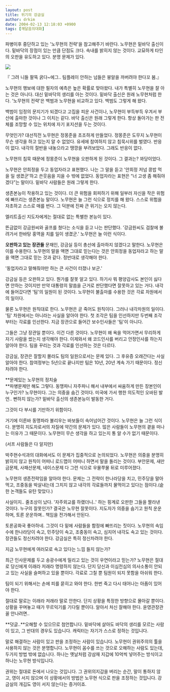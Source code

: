 ```yaml
---
layout: post
title: 위기의 강금실
author: drkim
date: 2004-02-13 12:18:03 +0900
tags: [깨달음의대화]
---
```

파병이후 중단하고 있는 '노무현의 전략'을 참고해주기 바란다. 노무현은 밑바닥 출신이다. 밑바닥의 장점이 있는 만큼 단점도 크다. 속내를 밝히지 않는 것이다. 교묘하게 타인의 오판을 유도하고 있다. 분명 문제가 있다. 


  ![](http://drkimz.com/technote/board/KDR/upimg/1076641604.jpg)


  『 그려 니들 팔뚝 굵다~에그.. 팀플레이 안하는 넘들은 붕알을 까버려야 한다꼬 봄.』


노무현의 행보에 대한 필자의 예측은 높은 확률로 맞아왔다. 내가 특별히 노무현을 잘 아는 것은 아니다. 대신 밑바닥의 생리를 아는 것이다. 밑바닥 출신은 원래 노무현처럼 한다. '노무현의 전략'은 백범과 노무현을 비교하고 있다. 백범도 그렇게 해 왔다. 

백범이 임정의 문지기가 되겠다고 고집을 피운 사건이나, 노무현이 부득부득 우겨서 부산에 출마한 것이나 그 이치는 같다. 바닥 출신은 원래 그렇게 한다. 항상 돌아가는 판 전체를 조망할 수 있는 위치에 자기 포지션을 두는 것이다. 

무엇인가? 대선직전 노무현은 정몽준을 초조하게 만들었다. 정몽준은 도무지 노무현이 무슨 생각을 하고 있는지 알 수 없었다. 유세에 참여하지 않고 침묵시위를 벌였다. 반응이 없다. 내각의 절반을 내놓으라고 땡깡을 부려보았다. 그래도 반응이 없다. 

노무현의 침묵 때문에 정몽준이 노무현을 오판하게 된 것이다. 그 결과는? 꽈당이었다. 

노무현은 안희정을 두고 동업자라고 표현했다. 나는 그 말을 듣고 '안희정 저넘 콩밥 먹을 일 생겼군'하고 쓴웃음을 지을 수 밖에 없었다. 동업자라는 표현은 “너 고생 좀 해줘야겠다”는 말이다. 밑바닥 사람들은 원래 그렇게 한다. 

생존본능이 작용하고 있는 것이다. 더 큰 위험을 회피하기 위해 일부러 자신을 작은 위험에 빠뜨리는 생존본능 말이다. 노무현은 늘 그런 식으로 정치를 해 왔다. 스스로 위험을 자초하고 스스로 매를 번다. 그 덕분에 진짜 큰 위기는 오지 않는다. 

엘리트출신 지도자에게는 절대로 없는 특별한 본능이 있다. 

뜬금없이 강금원씨와 골프를 쳤다는 소식을 듣고 나는 판단했다. '강금원씨도 검찰에 불려가서 한바탕 홍역을 치를 일이 생겼군.' 노무현은 늘 이런 식이다. 

**오판하고 있는 장관들** 
문재인, 강금실 등이 총선에 출마하지 않겠다고 말한다. 노무현은 이를 수용한다. 노무현의 말을 액면 그대로 믿는다는 것은 안희정을 동업자라고 하는 말을 액면 그대로 믿는 것과 같다. 정반대로 생각해야 한다. 

'동업자라고 말해줘야만 하는 큰 사건이 터졌나 보군.'

강금실 등은 오판하고 있다. 뭔가를 잘못 알고 있다. 하기사 뭐 평양감사도 본인이 싫다면 안하는 것이지만 만약 대통령의 말씀을 근거로 판단했다면 잘못하고 있는 거다. 내각에 들어갔다면 '팀'의 일원이 된 것이다. 노무현이 불출마를 수용한 것은 각료 차원에서의 일이다. 

물론 노무현은 원칙대로 한다. 노무현은 곧 죽어도 원칙이다. 그러나 내각차원의 일이다. '팀' 차원에서는 아니라는 사실을 알아야 한다. 첫 조각은 팀을 인선하지만 두번째 조각부터는 각료를 인선한다. 지금 장관으로 들어간 보수인사들은 '팀'이 아니다. 

그들은 그냥 장관일 뿐이다. 이건 다른 것이다. 노무현이 왜 욕을 먹어가면서 무리하게 자기 사람을 썼는지 생각해야 한다. 이제와서 왜 코드인사를 버리고 안정인사를 하는지 알아야 한다. 팀을 꾸리는 것과 각료를 인선하는 것은 다르다. 

강금실, 장관은 잘할지 몰라도 팀의 일원으로서는 문제 있다. 그 후유증 오래간다는 사실 알아야 한다. 참여정부는 5년으로 끝나지만 팀은 10년, 20년 계속 가기 때문이다. 정신차려야 한다.

**문제있는 노무현의 정치술  
**파병문제만 해도 그렇다. 동맹파니 자주파니 해서 내부에서 싸움하게 만든 장본인이 누구인가? 노무현이다. 그는 의중을 숨긴 것이다. 미국에 가서 행한 의도적인 오바된 발언.. 뻔하지 않는가? 밑바닥 출신의 생존본능이 발동한 거다. 

그것이 다 부시를 기만하기 위함이다. 

거기에 이른바 동맹파라 불리우는 바보들이 속어넘어간 것이다. 노무현은 늘 그런 식이다. 분명히 지도자로서의 자질에 약간의 문제가 있다. 많은 사람들이 노무현의 곁을 떠나는 이유가 그 때문이다. 노무현이 무슨 생각을 하고 있는지 통 알 수가 없기 때문이다. 

(서프 사람들은 다 알지만)

박주현수석과의 대화에서도 이 문제가 집중적으로 논의되었다. 노무현은 의중을 분명히 밝히지 않고 원칙이 어떠니 로드맵이 어떠니 하면서 말을 돌리는 것이다. 부안문제, 새만금문제, 사패산문제, 네이스문제 다 그런 식으로 우물쭈물 뒤로 미루어졌다. 

노무현의 생존전략임을 알아야 한다. 문제는 그 전략이 한나라당을 치고, 민주당을 말아먹고, 조중동을 박살내는데 그치지 않고 내각의 각료들까지 물먹이고 있다는 점이다.(숱한 논객들도 유탄 맞았다.) 

사실이지.. 줄초상이 났다. '자주외교를 하랬더니..' 하는 핑계로 오판한 그들을 짤라낸 것이다. 누구의 잘못인가? 결국은 노무현 잘못이다. 지도자가 의중을 숨기고 원칙 운운하며, 토론 운운하며.. 책임을 전가해서 안된다. 

토론공화국 좋아하네. 그것이 다 밑에 사람들을 함정에 빠뜨리는 짓이다. 노무현의 속임수에 한나라당이 속고, 민주당이 속고, 조중동이 속고, 심지어 내각도 속고 있는 것이다. 장관들도 정신차려야 한다. 강금실은 특히 정신차려야 한다. 

지금 노무현에게 여러모로 속고 있다는 느낌 들지 않는가? 

최근 인사문제를 두고 송광수에게 밀리고 있는 것이 우연이라고 믿는가? 노무현은 절대로 당신에게 이래라 저래라 명령하지 않는다. 단지 당신과 이심전심의 의사소통이 안되고 있는 사실을 슬퍼하고 있을 뿐이다. 각료로 그칠 뿐 팀원이 되지 못함을 아쉬워 한다.

팀이 되기 위해서는 손에 피를 묻히고 와야 한다. 한번 죽고 다시 태어나는 아픔이 있어야 한다. 

절대로 말로는 이래라 저래라 말로 안한다. 단지 상황을 특정한 방향으로 몰아갈 뿐이다. 상황을 꾸며놓고 때가 무르익기를 기다릴 뿐이다. 알아서 처신 잘해야 한다. 윤영관장관 꼴 안나려면..

**덧글..**오해할 수 있으므로 첨언합니다. 밑바닥에 살아도 바닥의 생리를 모르는 사람이 있고, 그 반대의 경우도 있습니다. 캐릭터는 자기가 스스로 정하는 것입니다. 

말로 해결하는 사람이 있고 판을 조정하는 사람이 있습니다. 노무현이 권위주의의 툴을 사용하지 않는 것은 분명합니다. 노무현이 꼼수를 쓰는 것으로 오해하는 사람도 있는데, 두가지 방법 밖에 없습니다. 하나는 옛날처럼 강삼재 지갑에 10억씩 넣어주는 방식이고 하나는 노무현 방식입니다.

권위는 절대로 돈에서 나오는 것입니다. 그 권위의지갑을 버리는 순간, 말이 통하지 않고, 영이 서지 않으며 이 상황에서의 방법은 노무현 식으로 판을 조정하는 것입니다. 강금실의 개김도 영이 서지 않는다는 증거이죠.